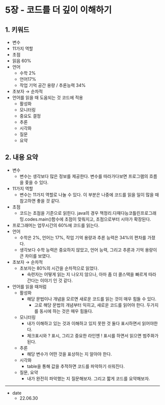# 5장 - 코드를 더 깊이 이해하기

## 1. 키워드

* 변수
* 11가지 역할
* 초점
* 읽음 60%
* 언어
    * 수학 2%
    * 언어17%
    * 작업 기억 공간 용량 /  추론능력 34%
* 초보자 → 순차적
* 언어를 읽을 때 도움되는 것 코드에 적용
    * 활성화
    * 모니터링
    * 중요도 결정
    * 추론
    * 시각화
    * 질문
    * 요약

## 2. 내용 요약

* 변수
    * 변수는 생각보다 많은 정보를 제공한다. 변수를 따라가다보면 프로그램의 흐름을 좇을 수 있다.
* 11가지 역할
    * 변수는 11가지 역할로 나눌 수 있다. 이 부분은 나중에 코드를 읽을 일이 많을 때 참고하면 좋을 것 같다.
* 초점
    * 코드는 초점을 기준으로 읽힌다. java의 경우 책정리.다재다능코틀린프로그래밍.codes.main()함수에 초점이 맞춰지고, 초점으로부터 시야가 확장된다.
* 프로그래머는 업무시간의 60%에 코드를 읽는다.
* 언어
    * 수학은 2%, 언어는 17%, 작업 기억 용량과 추론 능력은 34%의 편차를 가졌다.
    * 생각보다 수학 능력은 중요하지 않았고, 언어 능력, 그리고 추론과 기억 용량이 큰 차이를 보였다.
* 초보자 → 순차적
    * 초보자는 80%의 시간을 순차적으로 읽었다.
        * 숙련자는 어떻게 읽는 지 나오지 않으나, 아마 좀 더 콜스택을 빠르게 따라간다는 이야기 인 것 같다.
* 언어를 읽을 때처럼
    * 활성화
        * 해당 문법이나 개념을 모르면 새로운 코드를 읽는 것이 매우 힘들 수 있다.
            * 고로 해당 문법의 개념부터 익히고, 새로운 코드를 읽어야 한다. 두가지를 동시에 하는 것은 매우 힘들다.
    * 모니터링
        * 내가 이해하고 있는 것과 이해하고 있지 못한 것 둘다 표시하면서 읽어야한다.
        * 체크표시와 ? 표시, 그리고 중요한 라인엔 ! 표시를 하면서 읽으면 범주화가 된다.
    * 추론
        * 해당 변수가 어떤 것을 표상하는 지 알아야 한다.
    * 시각화
        * table을 통해 값을 추적하면 코드를 파악하기 쉬워진다.
    * 질문, 요약
        * 내가 완전히 파악했는 지 질문해보자. 그리고 짧게 코드를 요약해보자.


<hr/>

* date
    * 22.06.30